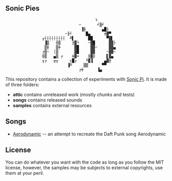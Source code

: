 ## Sonic Pies

                                           ╘
                                    ─       ╛▒╛
                                     ▐╫       ▄█├
                              ─╟╛      █▄      ╪▓▀
                    ╓┤┤┤┤┤┤┤┤┤  ╩▌      ██      ▀▓▌
                     ▐▒   ╬▒     ╟▓╘    ─▓█      ▓▓├
                     ▒╫   ▒╪      ▓█     ▓▓─     ▓▓▄
                    ╒▒─  │▒       ▓█     ▓▓     ─▓▓─
                    ╬▒   ▄▒ ╒    ╪▓═    ╬▓╬     ▌▓▄
                    ╥╒   ╦╥     ╕█╒    ╙▓▐     ▄▓╫
                               ▐╩     ▒▒      ▀▀
                                    ╒╪      ▐▄

This repository contains a collection of experiments with
[Sonic Pi](http://sonic-pi.net/). It is made of three folders:

* **attic** contains unreleased work (mostly chunks and tests)
* **songs** contains released sounds
* **samples** contains external resources

## Songs

* [Aerodynamic](https://aimxhaisse.com/aerodynamic-en.html) -- an attempt to recreate the Daft Punk song Aerodynamic

## License

You can do whatever you want with the code as long as you follow the
MIT license, however, the samples may be subjects to external
copyrights, use them at your peril.
